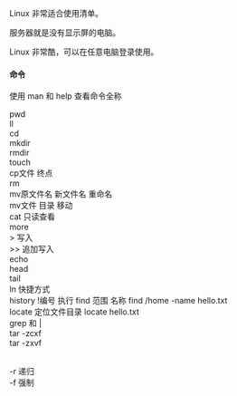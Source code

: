 Linux 非常适合使用清单。

服务器就是没有显示屏的电脑。

Linux 非常酷，可以在任意电脑登录使用。


#### 命令

使用 man 和 help 查看命令全称 

pwd   
ll  
cd  
mkdir   
rmdir  
touch  
cp文件 终点   
rm  
mv原文件名 新文件名 重命名  
mv文件 目录 移动  
cat 只读查看  
more    
\> 写入  
\>> 追加写入  
echo  
head  
tail  
ln 快捷方式  
history  !编号 执行 
find 范围 名称  find /home -name hello.txt  
locate 定位文件目录  locate hello.txt  
grep 和 |  
tar -zcxf  
tar -zxvf  


<br>
-r 递归
<br>
-f 强制 

